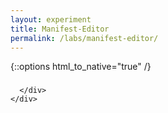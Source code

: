```yaml
---
layout: experiment
title: Manifest-Editor
permalink: /labs/manifest-editor/
---
```

{::options html_to_native="true" /}


<div id="notice" class="alert-info"></div>
    <h3 id="title"></h3>
    <div class="row">
      <div id="sortable">

      </div>
    </div>


<script src="{{ "/js/prospero.js" | prepend: site.baseurl }}">
